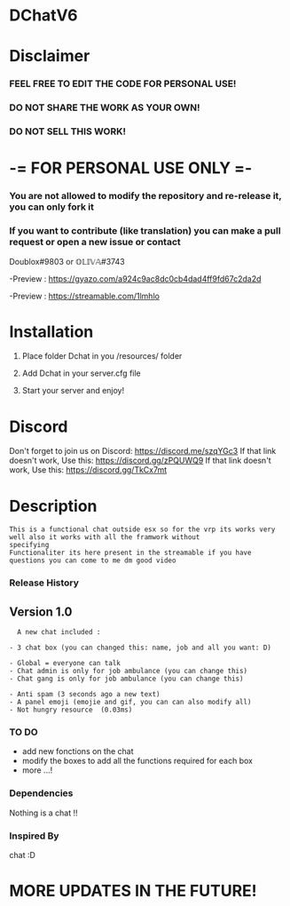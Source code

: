 # DChatV6

# Disclaimer
### FEEL FREE TO EDIT THE CODE FOR PERSONAL USE!
### DO NOT SHARE THE WORK AS YOUR OWN!
### DO NOT SELL THIS WORK!
# -= FOR PERSONAL USE ONLY =-
### You are not allowed to modify the repository and re-release it, you can only fork it
### If you want to contribute (like translation) you can make a pull request or open a new issue or contact 
Doublox#9803 or 𝕆𝕃𝕀𝕍𝔸#3743



-Preview : https://gyazo.com/a924c9ac8dc0cb4dad4ff9fd67c2da2d

-Preview : https://streamable.com/1lmhlo


# Installation

 1. Place folder Dchat in you /resources/ folder

 2. Add Dchat in your server.cfg file

 3. Start your server and enjoy!

# Discord 

Don't forget to join us on Discord: https://discord.me/szqYGc3
If that link doesn't work, Use this: https://discord.gg/zPQUWQ9
If that link doesn't work, Use this: https://discord.gg/TkCx7mt

# Description 
```
This is a functional chat outside esx so for the vrp its works very well also it works with all the framwork without
specifying
Functionaliter its here present in the streamable if you have questions you can come to me dm good video
```
### Release History
## Version 1.0
```
  A new chat included :

- 3 chat box (you can changed this: name, job and all you want: D) 

- Global = everyone can talk
- Chat admin is only for job ambulance (you can change this)
- Chat gang is only for job ambulance (you can change this) 

- Anti spam (3 seconds ago a new text) 
- A panel emoji (emojie and gif, you can can also modify all) 
- Not hungry resource  (0.03ms)
```
### TO DO

- add new fonctions on the chat 
- modify the boxes to add all the functions required for each box
- more ...!

### Dependencies

Nothing is a chat !!

### Inspired By
chat :D


# MORE UPDATES IN THE FUTURE!
